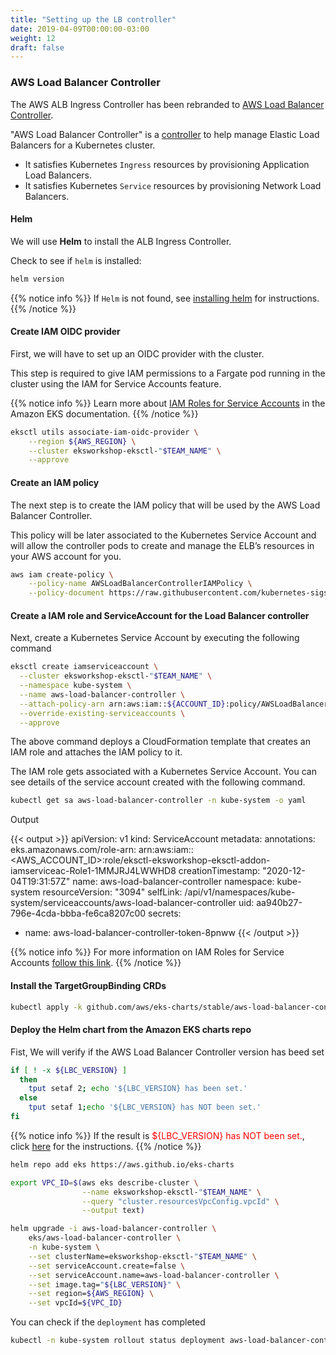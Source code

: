 ```yaml
---
title: "Setting up the LB controller"
date: 2019-04-09T00:00:00-03:00
weight: 12
draft: false
---
```


### AWS Load Balancer Controller

The AWS ALB Ingress Controller has been rebranded to [AWS Load Balancer Controller](https://github.com/kubernetes-sigs/aws-load-balancer-controller).

"AWS Load Balancer Controller" is a [controller](https://kubernetes.io/docs/concepts/architecture/controller/) to help manage Elastic Load Balancers for a Kubernetes cluster.

* It satisfies Kubernetes `Ingress` resources by provisioning Application Load Balancers.
* It satisfies Kubernetes `Service` resources by provisioning Network Load Balancers.

#### Helm

We will use **Helm** to install the ALB Ingress Controller.

Check to see if `helm` is installed:

```bash
helm version
```

{{% notice info %}}
If `Helm` is not found, see [installing helm](/samen/060_helm/helm_intro/install/index.html) for instructions.
{{% /notice %}}

#### Create IAM OIDC provider

First, we will have to set up an OIDC provider with the cluster.

This step is required to give IAM permissions to a Fargate pod running in the cluster using the IAM for Service Accounts feature.

{{% notice info %}}
Learn more about [IAM Roles for Service Accounts](https://docs.aws.amazon.com/eks/latest/userguide/iam-roles-for-service-accounts.html) in the Amazon EKS documentation.
{{% /notice %}}

```bash
eksctl utils associate-iam-oidc-provider \
    --region ${AWS_REGION} \
    --cluster eksworkshop-eksctl-"$TEAM_NAME" \
    --approve
```

#### Create an IAM policy

The next step is to create the IAM policy that will be used by the AWS Load Balancer Controller.

This policy will be later associated to the Kubernetes Service Account and will allow the controller pods to create and manage the ELB’s resources in your AWS account for you.

```bash
aws iam create-policy \
    --policy-name AWSLoadBalancerControllerIAMPolicy \
    --policy-document https://raw.githubusercontent.com/kubernetes-sigs/aws-load-balancer-controller/main/docs/install/iam_policy.json
```

#### Create a IAM role and ServiceAccount for the Load Balancer controller

Next, create a Kubernetes Service Account by executing the following command

```bash
eksctl create iamserviceaccount \
  --cluster eksworkshop-eksctl-"$TEAM_NAME" \
  --namespace kube-system \
  --name aws-load-balancer-controller \
  --attach-policy-arn arn:aws:iam::${ACCOUNT_ID}:policy/AWSLoadBalancerControllerIAMPolicy \
  --override-existing-serviceaccounts \
  --approve
```

The above command deploys a CloudFormation template that creates an IAM role and attaches the IAM policy to it.

The IAM role gets associated with a Kubernetes Service Account. You can see details of the service account created with the following command.

```bash
kubectl get sa aws-load-balancer-controller -n kube-system -o yaml
```

Output

{{< output >}}
apiVersion: v1
kind: ServiceAccount
metadata:
  annotations:
    eks.amazonaws.com/role-arn: arn:aws:iam::<AWS_ACCOUNT_ID>:role/eksctl-eksworkshop-eksctl-addon-iamserviceac-Role1-1MMJRJ4LWWHD8
  creationTimestamp: "2020-12-04T19:31:57Z"
  name: aws-load-balancer-controller
  namespace: kube-system
  resourceVersion: "3094"
  selfLink: /api/v1/namespaces/kube-system/serviceaccounts/aws-load-balancer-controller
  uid: aa940b27-796e-4cda-bbba-fe6ca8207c00
secrets:
- name: aws-load-balancer-controller-token-8pnww
{{< /output >}}

{{% notice info %}}
For more information on IAM Roles for Service Accounts [follow this link](/samen/110_irsa/).
{{% /notice %}}

#### Install the TargetGroupBinding CRDs

```bash
kubectl apply -k github.com/aws/eks-charts/stable/aws-load-balancer-controller//crds?ref=master
```

#### Deploy the Helm chart from the Amazon EKS charts repo

Fist, We will verify if the AWS Load Balancer Controller version has beed set

```bash
if [ ! -x ${LBC_VERSION} ]
  then
    tput setaf 2; echo '${LBC_VERSION} has been set.'
  else
    tput setaf 1;echo '${LBC_VERSION} has NOT been set.'
fi
```

{{% notice info %}}
If the result is <span style="color:red">${LBC_VERSION} has NOT been set.</span>, click [here](/020_prerequisites/k8stools/#set-the-aws-load-balancer-controller-version) for the instructions.
{{% /notice %}}

```bash
helm repo add eks https://aws.github.io/eks-charts

export VPC_ID=$(aws eks describe-cluster \
                --name eksworkshop-eksctl-"$TEAM_NAME" \
                --query "cluster.resourcesVpcConfig.vpcId" \
                --output text)

helm upgrade -i aws-load-balancer-controller \
    eks/aws-load-balancer-controller \
    -n kube-system \
    --set clusterName=eksworkshop-eksctl-"$TEAM_NAME" \
    --set serviceAccount.create=false \
    --set serviceAccount.name=aws-load-balancer-controller \
    --set image.tag="${LBC_VERSION}" \
    --set region=${AWS_REGION} \
    --set vpcId=${VPC_ID}
```

You can check if the `deployment` has completed

```bash
kubectl -n kube-system rollout status deployment aws-load-balancer-controller
```
